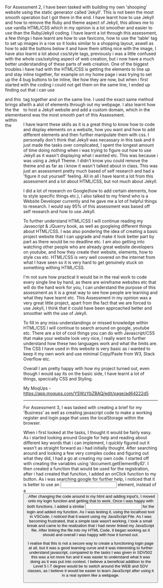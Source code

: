 For Assessment 2, I have been tasked with building my own 'shooping' website using the static generator called 'Jekyll'.
This is not been the most smooth operation but I got there in the end. I have learnt how to use Jekyll and how to remove the Ruby and theme aspect of Jekyll, this allows me to use 
vanilla HTML/CSS which in my opinion is a lot smoother and easier to use than the Ruby/Jekyll coding. I have learnt a lot through this assessment, a few things i have learnt are
how to use favicons, how to use the 'table' tag to set up images in a row so it looks similar to a shopping layout, aswell as how to add the buttons below it and have them sitting nice 
with the image, I have also learnt a lot about css/style tags, previously i was a little confused with the whole css/sstyling aspect of web creation, but i now have a much better understanding
of these parts of web creation. One of the biggest troubles i have had with the HTML/CSS is getting the elements to line up and stay inline together, for example on my home page i was
trying to set up the 4 bug buttons to be inline, like how they are now, but when i first started with the coding i could not get them on the same line, I ended up finding out that i can use
<div class="buttons" style="display: flex; justify-content: center;"> and this brings all the the elements within the <div> tag together and on the same line. I used the exact same method with a alot
of elements through out my webpage. I also learnt how to host a Jekyll website and add a custom domain, which in the end was the most smooth part of this Assessment. 

I have learnt these skills as it is a great thing to know how to code and display elements on a website, how you want and how to add different elements and then further manipulate them with
css. I personally don't think that Jekyll was necassary in this task and it just made the tasks over complicated, I spent the longest amount of time doing nothing when i was trying to figure out
how to use Jekyll as it wasn't displaying what i wanted etc. This was because i was using a Jekyll Theme. I didn't know you could remove the theme and as far as i know it wasn't talked about in class.
This was just an assessment pretty much based of self research and had a 'figure it out yourself' feeling. All in all i have learnt a lot from this assessment and a lot about HTML/CSS, but not much about
Jekyll. 

I did a lot of research on Google(how to add certain elements, how to style specific things etc.), I also talked to my friend who is a Website Developer currently and he gave me a lot of helpful things
to research. I would say 95% of this assessment was based off self research and how to use Jekyll.

To further understand HTML/CSS I will continue reading my Javascript & JQuerry book, as well as googleing different things about HTML/CSS. I was also pondering the idea of creating a basic project
website that I can upgrade and make it look better part by part as there would be no deadline etc. I am also getting into watching other people who are already great website developers on youtube, and how they
create their website, elements, how to style css etc. HTML/CSS is very well covered on the internet from what I have seen so it is very hard to get genuinely stuck on something withing HTML/CSS.

I'm not sure how practical it would be in the real work to code every single line by hand, as there are wireframe websites etc that will do the hard work for you, I can understand the purpose of this assessment as
it is a great way to see how people are learning and what they have learnt etc. This Assessment in my opinion was a very great little project, apart from the fact that we are forced to use Jekyll, I think that it could 
have been approached better and smoother with the use of Jekyll. 

To fill in any miss-understandings or missed knowledge within HTML/CSS I will continue to search around on google, youtube etc. There are a lot of cool things you can do with Javascript/CSS that make your website look very nice,
I really want to further understand how these two languages work and what the limits are. The CSS I have used in this website is very basic as i wanted to keep it my own work and use minimal Copy/Paste from W3, Stack Overflow etc.

Overall I am pretty happy with how my project turned out, even though I would say its on the basic side, I have learnt a lot of things, specically CSS and Styling. 



My MoqUps - https://app.moqups.com/YSWzYbZBAQ/edit/page/ad64222d5

---------------------------------------------------------------------------------------------------------------------------------------------------------------------------------

For Assessment 3, I was tasked with creating a brief for my 'Business' as well as creating javascript code to make a working register and login page that uses the localStorage within the browser. 

When i first looked at the tasks, I thought it would be fairly easy. As i started looking around Google for help and reading about different key words that i can implement, I quickly figured out it wasn't as straight forward as i had initially thought. After searching around and looking a few very complex codes and figuring out what they did, I had a go at creating my own code. I started off with creating the variables using 'document.getElementByID'. I then created a function that would be used for the registration, after i had created that function, I added an onClick function to my button. As i was searching google for further help, i noticed that it is better to use an <input> element, instead of a <button>. After changing the code around in my html and adding input's, I moved onto my login function and getting that to work. Once I was happy with both functions, I added a similar <input> for the login and added my function. As I was testing it, using the localhost tool in VSCode, I noticed that it wasnt using my JavaScript File. As I was becoming frustrated, that a simple task wasn't working, I took a small break and came to the realization that i had never linked my JavaScript file. After linking the file into my HTML Code, it began working as it should and overall I was happy with how it turned out. 
  
  I realise that this is not a secure way to create a functioning login page at all, but it was a good learning curve and it was interesting to further understand javascript, compaired to the tasks I was given in SDV502 this was a lot more fun and it was easier to understand what it was doing as it was put into context. I believe a beneficial addition to the Level 5 I.T degree would be to switch around the WEB and SDV classes, as i believe it would be easier to learn JavaScript after using it in a real system like a webpage. 
